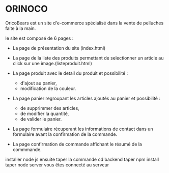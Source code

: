 
# ORINOCO

OricoBears est un site d'e-commerce spécialisé dans la vente de pelluches faite à la main.

le site est composé de 6 pages : 

- La page de présentation du site (index.html)
- La page de la liste des produits permettant de selectionner un article au click sur une image.(listeproduit.html)

- La page produit avec le detail du produit et possibilité :
    - d'ajout au panier,
    - modification de la couleur.
    
- La page panier regroupant les articles ajoutés au panier et possibilité :
    - de supprimmer des articles,
    - de modifier la quantité,
    - de valider le panier.
    
- La page formulaire récuperant les informations de contact dans un formulaire avant la confirmation de la commande.

- La page confirmation de commande affichant le résumé de la commmande.

installer node js
ensuite taper la commande cd backend
taper npm install
taper node server
vous êtes connecté au serveur